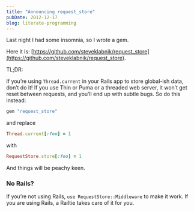 ```yaml
---
title: "Announcing request_store"
pubDate: 2012-12-17
blog: literate-programming
---
```



Last night I had some insomnia, so I wrote a gem.

Here it is: [https://github.com/steveklabnik/request_store](https://github.com/steveklabnik/request_store).

TL;DR:

If you’re using `Thread.current` in your Rails app to store global-ish data, don’t do it! If you use Thin or Puma or a threaded web server, it won’t get reset between requests, and you’ll end up with subtle bugs. So do this instead:

```ruby
gem "request_store"
```

and replace

```ruby
Thread.current[:foo] = 1
```

with

```ruby
RequestStore.store[:foo] = 1
```

And things will be peachy keen.

### No Rails?

If you’re not using Rails, `use RequestStore::Middleware` to make it work. If you are using Rails, a Railtie takes care of it for you.
